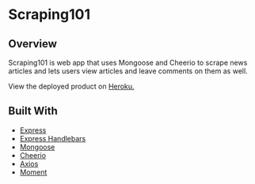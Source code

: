 # Scraping101

## Overview

Scraping101 is web app that uses Mongoose and Cheerio to scrape news articles and lets users view articles and leave comments on them as well.

View the deployed product on <a href="https://young-garden-78297.herokuapp.com/">Heroku.</a>

## Built With

- <a href="https://www.npmjs.com/package/express">Express</a>
- <a href="https://www.npmjs.com/package/express-handlebars">Express Handlebars</a>
- <a href="https://www.npmjs.com/package/mongoose">Mongoose</a>
- <a href="https://www.npmjs.com/package/cheerio">Cheerio</a>
- <a href="https://www.npmjs.com/package/axios">Axios</a>
- <a href="https://www.npmjs.com/package/moment">Moment</a>
